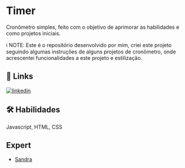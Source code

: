 
# Timer

Cronômetro simples, feito com o objetivo de aprimorar as habilidades e como projetos iniciais.

ℹ️ NOTE: Este é o repositório desenvolvido por mim, criei este projeto seguindo algumas instruções de alguns projetos de cronômetro, onde acrescentei funcionalidades a este projeto e estilização.



## 🔗 Links

[![linkedin](https://img.shields.io/badge/linkedin-0A66C2?style=for-the-badge&logo=linkedin&logoColor=white)](https://www.linkedin.com/in/sandra-penha-b429044a/)



## 🛠 Habilidades
Javascript, HTML, CSS


## Expert

- [Sandra](https://github.com/Sandrapenha01)

